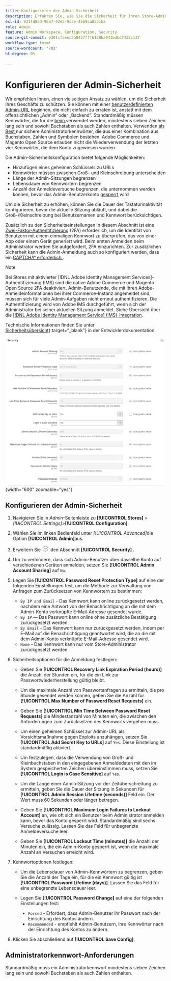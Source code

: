 ```yaml
---
title: Konfigurieren der Admin-Sicherheit
description: Erfahren Sie, wie Sie die Sicherheit für Ihren Store-Administrator konfigurieren.
exl-id: 931fd8ad-96b7-42e5-9c3e-4bb9ca85b1ba
role: Admin
feature: Admin Workspace, Configuration, Security
source-git-commit: e301cfaeec3a8427fff6138ba041bdbd7433c137
workflow-type: tm+mt
source-wordcount: '702'
ht-degree: 0%

---
```


# Konfigurieren der Admin-Sicherheit

Wir empfehlen Ihnen, einen vielseitigen Ansatz zu wählen, um die Sicherheit Ihres Geschäfts zu schützen. Sie können mit einer [benutzerdefinierten Admin-URL](../stores-purchase/store-urls.md#use-a-custom-admin-url) beginnen, die nicht einfach zu erraten ist, anstatt mit dem offensichtlichen „Admin“ oder „Backend“. Standardmäßig müssen Kennwörter, die für die [ beim ](../getting-started/admin-signin.md) verwendet werden, mindestens sieben Zeichen lang sein und sowohl Buchstaben als auch Zahlen enthalten. Verwenden [ als Best ](https://experienceleague.adobe.com/docs/commerce-operations/implementation-playbook/best-practices/launch/security-best-practices.html?lang=de) nur sichere Administratorkennwörter, die aus einer Kombination aus Buchstaben, Zahlen und Symbolen bestehen. Adobe Commerce und Magento Open Source erlauben nicht die Wiederverwendung der letzten vier Kennwörter, die dem Konto zugewiesen wurden.

Die Admin-Sicherheitskonfiguration bietet folgende Möglichkeiten:

- Hinzufügen eines geheimen Schlüssels zu URLs
- Kennwörter müssen zwischen Groß- und Kleinschreibung unterscheiden
- Länge der Admin-Sitzungen begrenzen
- Lebensdauer von Kennwörtern begrenzen
- Anzahl der Anmeldeversuche begrenzen, die unternommen werden können, bevor das Admin-Benutzerkonto [gesperrt](permissions-users-all.md#locked-users) wird

Um die Sicherheit zu erhöhen, können Sie die Dauer der Tastaturinaktivität konfigurieren, bevor die aktuelle Sitzung abläuft, und dabei die Groß-/Kleinschreibung bei Benutzernamen und Kennwort berücksichtigen.

Zusätzlich zu den Sicherheitseinstellungen in diesem Abschnitt ist eine [Zwei-Faktor-Authentifizierung](security-two-factor-authentication.md) (2FA) erforderlich, um die Identität von Benutzern mit einem einmaligen Kennwort zu überprüfen, das von einer App oder einem Gerät generiert wird. Beim ersten Anmelden beim Administrator werden Sie aufgefordert, 2FA einzurichten. Zur zusätzlichen Sicherheit kann die Admin-Anmeldung auch so konfiguriert werden, dass ein [CAPTCHA“ erforderlich ](security-captcha.md).

>[!NOTE]
>
>Bei Stores mit aktivierter [!DNL Adobe Identity Management Services]-Authentifizierung (IMS) sind die native Adobe Commerce und Magento Open Source 2FA deaktiviert. Admin-Benutzende, die mit ihren Adobe-Anmeldeinformationen bei ihrer Commerce-Instanz angemeldet sind, müssen sich für viele Admin-Aufgaben nicht erneut authentifizieren. Die Authentifizierung wird von Adobe IMS durchgeführt, wenn sich der Administrator bei seiner aktuellen Sitzung anmeldet. Siehe Übersicht über die [[!DNL Adobe Identity Management Service] (IMS)-Integration](../getting-started/adobe-ims-integration-overview.md).

Technische Informationen finden Sie unter [Sicherheitsübersicht](https://developer.adobe.com/commerce/php/architecture/basics/security/){:target="_blank"} in der Entwicklerdokumentation.

![Admin-Sicherheit](../configuration-reference/advanced/assets/admin-security.png){width="600" zoomable="yes"}

## Konfigurieren der Admin-Sicherheit

1. Navigieren Sie in _Admin_-Seitenleiste zu **[!UICONTROL Stores]** > _[!UICONTROL Settings]_>**[!UICONTROL Configuration]**.

1. Wählen Sie im linken Bedienfeld unter _[!UICONTROL Advanced]_&#x200B;die Option **[!UICONTROL Admin]**&#x200B;aus.

1. Erweitern Sie ![Erweiterungsauswahl](../assets/icon-display-expand.png) den Abschnitt **[!UICONTROL Security]** .

1. Um zu verhindern, dass sich Admin-Benutzer über dasselbe Konto auf verschiedenen Geräten anmelden, setzen Sie **[!UICONTROL Admin Account Sharing]** auf `No`.

1. Legen Sie **[!UICONTROL Password Reset Protection Type]** auf eine der folgenden Einstellungen fest, um die Methode zur Verwaltung von Anfragen zum Zurücksetzen von Kennwörtern zu bestimmen:

   - `By IP and Email` - Das Kennwort kann online zurückgesetzt werden, nachdem eine Antwort von der Benachrichtigung an die mit dem Admin-Konto verknüpfte E-Mail-Adresse gesendet wurde.
   - `By IP` — Das Passwort kann online ohne zusätzliche Bestätigung zurückgesetzt werden.
   - `By Email` - Das Kennwort kann nur zurückgesetzt werden, indem per E-Mail auf die Benachrichtigung geantwortet wird, die an die mit dem Admin-Konto verknüpfte E-Mail-Adresse gesendet wird.
   - `None` - Das Kennwort kann nur vom Store-Administrator zurückgesetzt werden.

1. Sicherheitsoptionen für die Anmeldung festlegen:

   - Geben Sie **[!UICONTROL Recovery Link Expiration Period (hours)]** die Anzahl der Stunden ein, für die ein Link zur Passwortwiederherstellung gültig bleibt.

   - Um die maximale Anzahl von Passwortanfragen zu ermitteln, die pro Stunde gesendet werden können, geben Sie die Anzahl für **[!UICONTROL Max Number of Password Reset Requests]** ein.

   - Geben Sie **[!UICONTROL Min Time Between Password Reset Requests]** die Mindestanzahl von Minuten ein, die zwischen den Anforderungen zum Zurücksetzen des Kennworts vergehen muss.

   - Um einen geheimen Schlüssel zur Admin-URL als Vorsichtsmaßnahme gegen Exploits anzuhängen, setzen Sie **[!UICONTROL Add Secret Key to URLs]** auf `Yes`. Diese Einstellung ist standardmäßig aktiviert.

   - Um festzulegen, dass die Verwendung von Groß- und Kleinbuchstaben in den eingegebenen Anmeldedaten mit den im System gespeicherten Zeichen übereinstimmen muss, setzen Sie **[!UICONTROL Login is Case Sensitive]** auf `Yes`.

   - Um die Länge einer Admin-Sitzung vor der Zeitüberschreitung zu ermitteln, geben Sie die Dauer der Sitzung in Sekunden für **[!UICONTROL Admin Session Lifetime (seconds)]** Feld ein. Der Wert muss 60 Sekunden oder länger betragen.

   - Geben Sie **[!UICONTROL Maximum Login Failures to Lockout Account]** an, wie oft sich ein Benutzer beim Administrator anmelden kann, bevor das Konto gesperrt wird. Standardmäßig sind sechs Versuche zulässig. Lassen Sie das Feld für unbegrenzte Anmeldeversuche leer.

   - Geben Sie **[!UICONTROL Lockout Time (minutes)]** die Anzahl der Minuten ein, die ein Admin-Konto gesperrt ist, wenn die maximale Anzahl an Versuchen erreicht wird.

1. Kennwortoptionen festlegen:

   - Um die Lebensdauer von Admin-Kennwörtern zu begrenzen, geben Sie die Anzahl der Tage ein, für die ein Kennwort gültig ist **[!UICONTROL Password Lifetime (days)]**. Lassen Sie das Feld für eine unbegrenzte Lebensdauer leer.

   - Legen Sie **[!UICONTROL Password Change]** auf eine der folgenden Einstellungen fest:

      - `Forced` - Erfordert, dass Admin-Benutzer ihr Passwort nach der Einrichtung des Kontos ändern.
      - `Recommended` - empfiehlt Admin-Benutzern, ihre Kennwörter nach der Einrichtung des Kontos zu ändern.

1. Klicken Sie abschließend auf **[!UICONTROL Save Config]**.

## Administratorkennwort-Anforderungen

Standardmäßig muss ein Administratorkennwort mindestens sieben Zeichen lang sein und sowohl Buchstaben als auch Zahlen enthalten.
